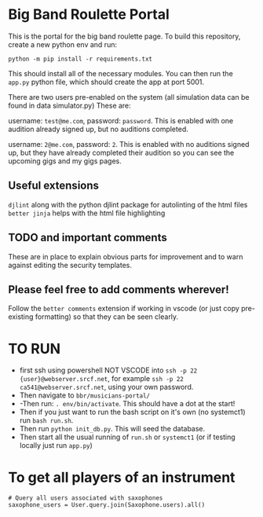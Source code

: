 # Big Band Roulette Portal

This is the portal for the big band roulette page.
To build this repository, create a new python env and run:

`python -m pip install -r requirements.txt`

This should install all of the necessary modules. You can then run the `app.py` python file, which should create the app at port 5001.

There are two users pre-enabled on the system (all simulation data can be found in data simulator.py) These are:

username: `test@me.com`, password: `password`. This is enabled with one audition already signed up, but no auditions completed.

username: `2@me.com`, password: `2`. This is enabled with no auditions signed up, but they have already completed their audition so you can see the upcoming gigs and my gigs pages.

## Useful extensions
`djlint` along with the python djlint package for autolinting of the html files
`better jinja` helps with the html file highlighting 

## TODO and important comments
These are in place to explain obvious parts for improvement and to warn against editing the security templates.

## Please feel free to add comments wherever!
Follow the `better comments` extension if working in vscode (or just copy pre-existing formatting) so that they can be seen clearly.

# TO RUN
- first ssh using powershell NOT VSCODE into  `ssh -p 22 {user}@webserver.srcf.net`, for example  `ssh -p 22 ca541@webserver.srcf.net`, using your own password.
- Then navigate to `bbr/musicians-portal/`
- -Then run: `. env/bin/activate`. This should have a dot at the start!
- Then if you just want to run the bash script on it's own (no systemct1) run `bash run.sh`.
- Then run `python init_db.py`. This will seed the database.
- Then start all the usual running of `run.sh` or `systemct1` (or if testing locally just run `app.py`)

# To get all players of an instrument
    # Query all users associated with saxophones
    saxophone_users = User.query.join(Saxophone.users).all()